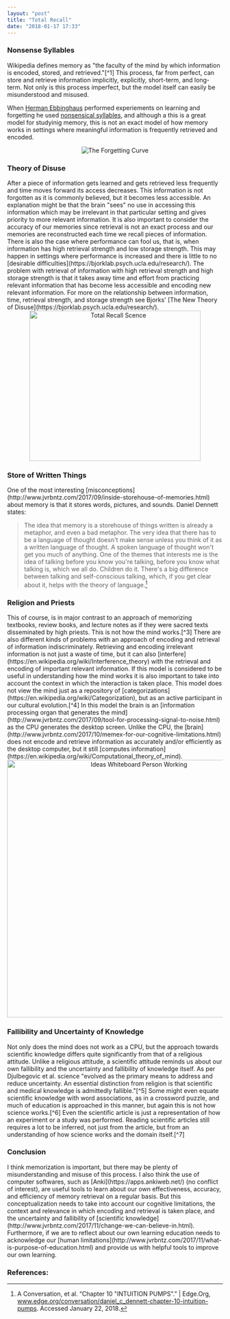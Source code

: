 ```yaml
---
layout: "post"
title: "Total Recall"
date: "2018-01-17 17:33"
---
```


<h3>Nonsense Syllables</h3>
Wikipedia defines memory as "the faculty of the mind by which information is encoded, stored, and retrieved."[^1] This process, far from perfect, can store and retrieve information implicitly, explicitly, short-term, and long-term. Not only is this process imperfect, but the model itself can easily be misunderstood and misused.

When [Herman Ebbinghaus](https://en.wikipedia.org/wiki/Hermann_Ebbinghaus) performed experiements on learning and forgetting he used [nonsensical syllables](https://en.wikipedia.org/wiki/Forgetting_curve), and although a this is a great model for studyinig memory, this is not an exact model of how memory works in settings where meaningful information is frequently retrieved and encoded.<br>

<div style="text-align: center;">
<img src="https://upload.wikimedia.org/wikipedia/commons/4/4e/ForgettingCurve.svg" alt="The Forgetting Curve" title="The Forgetting Curve">
</div>

<h3>Theory of Disuse</h3>
After a piece of information gets learned and gets retrieved less frequently and time moves forward its access decreases. This information is not forgotten as it is commonly believed, but it becomes less accessible. An explanation might be that the brain "sees" no use in accessing this information which may be irrelevant in that particular setting and gives priority to more relevant information. It is also important to consider the accuracy of our memories since retrieval is not an exact process and our memories are reconstructed each time we recall pieces of information. There is also the case where performance can fool us, that is, when information has high retrieval strength and low storage strength. This may happen in settings where performance is increased and there is little to no [desirable difficulties](https://bjorklab.psych.ucla.edu/research/). The problem with retrieval of information with high retrieval strength and high storage strength is that it takes away time and effort from practicing relevant information that has become less accessible and encoding new relevant information. For more on the relationship between information, time, retrieval strength, and storage strength see Bjorks' [The New Theory of Disuse](https://bjorklab.psych.ucla.edu/research/).

<div style="text-align: center">
 <img src="https://i.imgur.com/idFufeF.gif" title="I improved scence from Total Recall" alt="Total Recall Scence" width="400" height="350" class="responsive-image">
</div>

<h3>Store of Written Things</h3>
One of the most interesting [misconceptions](http://www.jvrbntz.com/2017/09/inside-storehouse-of-memories.html) about memory is that it stores words, pictures, and sounds. Daniel Dennett states:

>The idea that memory is a storehouse of things written is already a metaphor, and even a bad metaphor. The very idea that there has to be a language of thought doesn't make sense unless you think of it as a written language of thought. A spoken language of thought won't get you much of anything. One of the themes that interests me is the idea of talking before you know you're talking, before you know what talking is, which we all do. Children do it. There's a big difference between talking and self-conscious talking, which, if you get clear about it, helps with the theory of language.[^2]

<h3>Religion and Priests</h3>
This of course, is in major contrast to an approach of memorizing textbooks, review books, and lecture notes as if they were sacred texts disseminated by high priests. This is not how the mind works.[^3] There are also different kinds of problems with an approach of encoding and retrieval of information indiscriminately. Retrieving and encoding irrelevant information is not just a waste of time, but it can also [interfere](https://en.wikipedia.org/wiki/Interference_theory) with the retrieval and encoding of important relevant information. If this model is considered to be useful in understanding how the mind works it is also important to take into account the context in which the interaction is taken place. This model does not view the mind just as a repository of [categorizations](https://en.wikipedia.org/wiki/Categorization), but as an active participant in our cultural evolution.[^4] In this model the brain is an [information processing organ that generates the mind](http://www.jvrbntz.com/2017/09/tool-for-processing-signal-to-noise.html) as the CPU generates the desktop screen. Unlike the CPU, the [brain](http://www.jvrbntz.com/2017/10/memex-for-our-cognitive-limitations.html) does not encode and retrieve information as accurately and/or efficiently as the desktop computer, but it still [computes information](https://en.wikipedia.org/wiki/Computational_theory_of_mind).<br> 


<div style="text-align: center">
<img src="https://static.pexels.com/photos/7369/startup-photos.jpg" title="Ideas Whiteboard Person Working" alt="Ideas Whiteboard Person Working" width="600" height"400" class="responsive-image">
</div>

<h3>Fallibility and Uncertainty of Knowledge</h3>
Not only does the mind does not work as a CPU, but the approach towards scientific knowledge differs quite significantly from that of a religious attitude. Unlike a religious attitude, a scientific attitude reminds us about our own fallibility and the uncertainty and fallibility of knowledge itself. As per Djulbegovic et al. science "evolved as the primary means to address and reduce uncertainty. An essential distinction from religion is that scientific and medical knowledge is admittedly fallible."[^5] Some might even equate scientific knowledge with word associations, as in a crossword puzzle, and much of education is approached in this manner, but again this is not how science works.[^6] Even the scientific article is just a representation of how an experiment or a study was performed. Reading scientific articles still requires a lot to be inferred, not just from the article, but from an understanding of how science works and the domain itself.[^7] 

<h3>Conclusion</h3>
I think memorization is important, but there may be plenty of misunderstanding and misuse of this process. I also think the use of computer softwares, such as [Anki](https://apps.ankiweb.net/) (no conflict of interest), are useful tools to learn about our own effectiveness, accuracy, and efficiency of memory retrieval on a regular basis. But this conceptualization needs to take into account our cognitive limitations, the context and relevance in which encoding and retrieval is taken place, and the uncertainty and fallibility of [scientific knowledge](http://www.jvrbntz.com/2017/11/change-we-can-believe-in.html). Furthermore, if we are to reflect about our own learning education needs to acknowledge our [human limitations](http://www.jvrbntz.com/2017/11/what-is-purpose-of-education.html) and provide us with helpful tools to improve our own learning.<br>


<h3>References:</h3>

[^1]: Memory. (2018, January 19). In Wikipedia, The Free Encyclopedia. Retrieved January 20, 2018, from https://en.wikipedia.org/w/index.php?title=Memory&oldid=821336357

[^2]: A Conversation, et al. “Chapter 10 "INTUITION PUMPS".” | Edge.Org, www.edge.org/conversation/daniel_c_dennett-chapter-10-intuition-pumps. Accessed January 22, 2018.

[^3]: Pinker, S. (2009). How the Mind Works (1997/2009) (2009th ed.) . New York, NY: W. W. Norton & Company.

[^4]: Dennett, D., From bacteria to Bach and back: the evolution of minds., New York, W.W. Norton & Company., 2017 

[^5]: Djulbegovic, B., Hozo, I., and Greenland, S., Uncertainty in Clinical Medicine. Philosophy of Medicine 16 (2011): 299.

[^6]: Sokal, A., Bricmont, J., Fashionable Nonsense: Postmodern Intellectuals' Abuse of Science., New York : Picador USA, 1998.

[^7]: Howitt, S. M. and Wilson, A. N. (2014), Revisiting “Is the scientific paper a fraud?”. EMBO rep, 15: 481–484. doi:10.1002/embr.201338302
